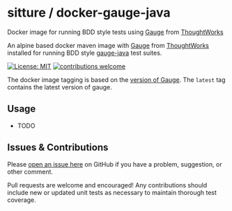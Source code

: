 # sitture / docker-gauge-java

Docker image for running BDD style tests using [Gauge](http://getgauge.io/) from [ThoughtWorks](http://www.thoughtworks.com/)

An alpine based docker maven image with [Gauge](https://gauge.org) from [ThoughtWorks](https://www.thoughtworks.com) installed for running BDD style [gauge-java](https://github.com/getgauge/gauge-java) test suites.

[![License: MIT](https://img.shields.io/badge/License-MIT-yellow.svg?maxAge=2592000)](https://opensource.org/licenses/MIT) [![contributions welcome](https://img.shields.io/badge/contributions-welcome-brightgreen.svg?style=flat)](../../issues)

The docker image tagging is based on the [version of Gauge](https://github.com/getgauge/gauge/releases). The `latest` tag contains the latest version of gauge.

## Usage

* TODO

## Issues & Contributions

Please [open an issue here](../../issues) on GitHub if you have a problem, suggestion, or other comment.

Pull requests are welcome and encouraged! Any contributions should include new or updated unit tests as necessary to maintain thorough test coverage.
